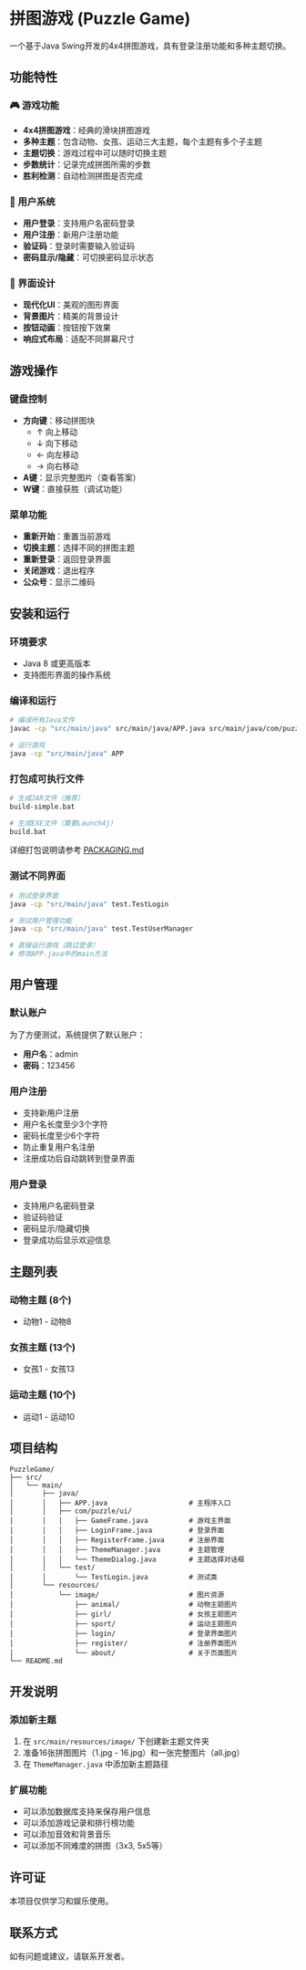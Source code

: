 # 拼图游戏 (Puzzle Game)

一个基于Java Swing开发的4x4拼图游戏，具有登录注册功能和多种主题切换。

## 功能特性

### 🎮 游戏功能
- **4x4拼图游戏**：经典的滑块拼图游戏
- **多种主题**：包含动物、女孩、运动三大主题，每个主题有多个子主题
- **主题切换**：游戏过程中可以随时切换主题
- **步数统计**：记录完成拼图所需的步数
- **胜利检测**：自动检测拼图是否完成

### 🔐 用户系统
- **用户登录**：支持用户名密码登录
- **用户注册**：新用户注册功能
- **验证码**：登录时需要输入验证码
- **密码显示/隐藏**：可切换密码显示状态

### 🎨 界面设计
- **现代化UI**：美观的图形界面
- **背景图片**：精美的背景设计
- **按钮动画**：按钮按下效果
- **响应式布局**：适配不同屏幕尺寸

## 游戏操作

### 键盘控制
- **方向键**：移动拼图块
  - ↑ 向上移动
  - ↓ 向下移动
  - ← 向左移动
  - → 向右移动
- **A键**：显示完整图片（查看答案）
- **W键**：直接获胜（调试功能）

### 菜单功能
- **重新开始**：重置当前游戏
- **切换主题**：选择不同的拼图主题
- **重新登录**：返回登录界面
- **关闭游戏**：退出程序
- **公众号**：显示二维码

## 安装和运行

### 环境要求
- Java 8 或更高版本
- 支持图形界面的操作系统

### 编译和运行
```bash
# 编译所有Java文件
javac -cp "src/main/java" src/main/java/APP.java src/main/java/com/puzzle/ui/*.java

# 运行游戏
java -cp "src/main/java" APP
```

### 打包成可执行文件
```bash
# 生成JAR文件（推荐）
build-simple.bat

# 生成EXE文件（需要Launch4j）
build.bat
```

详细打包说明请参考 [PACKAGING.md](PACKAGING.md)

### 测试不同界面
```bash
# 测试登录界面
java -cp "src/main/java" test.TestLogin

# 测试用户管理功能
java -cp "src/main/java" test.TestUserManager

# 直接运行游戏（跳过登录）
# 修改APP.java中的main方法
```

## 用户管理

### 默认账户
为了方便测试，系统提供了默认账户：
- **用户名**：admin
- **密码**：123456

### 用户注册
- 支持新用户注册
- 用户名长度至少3个字符
- 密码长度至少6个字符
- 防止重复用户名注册
- 注册成功后自动跳转到登录界面

### 用户登录
- 支持用户名密码登录
- 验证码验证
- 密码显示/隐藏切换
- 登录成功后显示欢迎信息

## 主题列表

### 动物主题 (8个)
- 动物1 - 动物8

### 女孩主题 (13个)
- 女孩1 - 女孩13

### 运动主题 (10个)
- 运动1 - 运动10

## 项目结构

```
PuzzleGame/
├── src/
│   └── main/
│       ├── java/
│       │   ├── APP.java                    # 主程序入口
│       │   ├── com/puzzle/ui/
│       │   │   ├── GameFrame.java          # 游戏主界面
│       │   │   ├── LoginFrame.java         # 登录界面
│       │   │   ├── RegisterFrame.java      # 注册界面
│       │   │   ├── ThemeManager.java       # 主题管理
│       │   │   └── ThemeDialog.java        # 主题选择对话框
│       │   └── test/
│       │       └── TestLogin.java          # 测试类
│       └── resources/
│           └── image/                      # 图片资源
│               ├── animal/                 # 动物主题图片
│               ├── girl/                   # 女孩主题图片
│               ├── sport/                  # 运动主题图片
│               ├── login/                  # 登录界面图片
│               ├── register/               # 注册界面图片
│               └── about/                  # 关于页面图片
└── README.md
```

## 开发说明

### 添加新主题
1. 在 `src/main/resources/image/` 下创建新主题文件夹
2. 准备16张拼图图片（1.jpg - 16.jpg）和一张完整图片（all.jpg）
3. 在 `ThemeManager.java` 中添加新主题路径

### 扩展功能
- 可以添加数据库支持来保存用户信息
- 可以添加游戏记录和排行榜功能
- 可以添加音效和背景音乐
- 可以添加不同难度的拼图（3x3, 5x5等）

## 许可证

本项目仅供学习和娱乐使用。

## 联系方式

如有问题或建议，请联系开发者。 